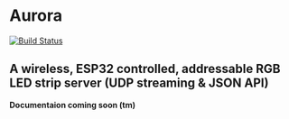 # Aurora
[![Build Status](https://travis-ci.org/Chadsr/LiFi-Server.svg?branch=master)](https://travis-ci.org/Chadsr/LiFi-Server)

## A wireless, ESP32 controlled, addressable RGB LED strip server (UDP streaming &amp; JSON API)

**Documentaion coming soon (tm)**
